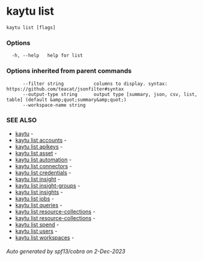 # kaytu list



```
kaytu list [flags]
```

### Options

```
  -h, --help   help for list
```

### Options inherited from parent commands

```
      --filter string           columns to display. syntax: https://github.com/teacat/jsonfilter#syntax
      --output-type string      output type [summary, json, csv, list, table] (default &amp;quot;summary&amp;quot;)
      --workspace-name string   
```

### SEE ALSO

* [kaytu](.)	 - 
* [kaytu list accounts](kaytu_list_accounts)	 - 
* [kaytu list apikeys](kaytu_list_apikeys)	 - 
* [kaytu list asset](kaytu_list_asset)	 - 
* [kaytu list automation](kaytu_list_automation)	 - 
* [kaytu list connectors](kaytu_list_connectors)	 - 
* [kaytu list credentials](kaytu_list_credentials)	 - 
* [kaytu list insight](kaytu_list_insight)	 - 
* [kaytu list insight-groups](kaytu_list_insight-groups)	 - 
* [kaytu list insights](kaytu_list_insights)	 - 
* [kaytu list jobs](kaytu_list_jobs)	 - 
* [kaytu list queries](kaytu_list_queries)	 - 
* [kaytu list resource-collections](kaytu_list_resource-collections)	 - 
* [kaytu list resource-collections](kaytu_list_resource-collections)	 - 
* [kaytu list spend](kaytu_list_spend)	 - 
* [kaytu list users](kaytu_list_users)	 - 
* [kaytu list workspaces](kaytu_list_workspaces)	 - 

###### Auto generated by spf13/cobra on 2-Dec-2023
